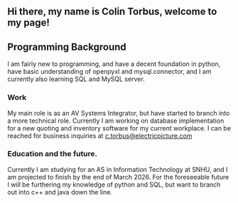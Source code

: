 ## Hi there, my name is Colin Torbus, welcome to my page!

<!--
**Colin-Torbus/Colin-Torbus** is a ✨ _special_ ✨ repository because its `README.md` (this file) appears on your GitHub profile.
- 🔭 I’m currently working on ...
- 🌱 I’m currently learning ...
- 👯 I’m looking to collaborate on ...
- 🤔 I’m looking for help with ...
- 💬 Ask me about ...
- 📫 How to reach me: ...
- 😄 Pronouns: ...
- ⚡ Fun fact: ...
-->
## Programming Background
I am fairly new to programming, and have a decent foundation in python, have basic understanding of openpyxl and mysql.connector, and I am currently also learning SQL and MySQL server.

### Work
My main role is as an AV Systems Integrator, but have started to branch into a more technical role.
Currently I am working on database implementation for a new quoting and inventory software for my current workplace.
I can be reached for business inquiries at c.torbus@electricpicture.com

### Education and the future.
Currently I am studying for an AS in Information Technology at SNHU, and I am projected to finish by the end of March 2026.
For the foreseeable future I will be furthering my knowledge of python and SQL, but want to branch out into c++ and java down the line.
